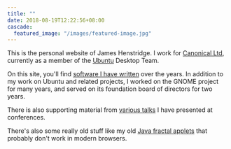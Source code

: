 ```yaml
---
title: ""
date: 2018-08-19T12:22:56+08:00
cascade:
  featured_image: "/images/featured-image.jpg"
---
```


This is the personal website of James Henstridge.  I work
for [Canonical Ltd](https://www.canonical.com), currently as a member
of the [Ubuntu](https://www.ubuntu.com) Desktop Team.

On this site, you'll find [software I have
written](software/_index.md) over the years.  In addition to my work
on Ubuntu and related projects, I worked on the GNOME project for many
years, and served on its foundation board of directors for two years.

There is also supporting material from [various
talks](talks/_index.md) I have presented at conferences.

There's also some really old stuff like my old [Java fractal
applets](/fractals/) that probably don't work in modern browsers.
